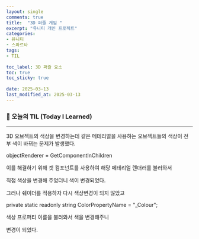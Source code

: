 ```yaml
---
layout: single
comments: true
title:  "3D 퍼즐 게임 "
excerpt: "유니티 개인 프로젝트"
categories: 
- 유니티
- 스파르타
tags:
- TIL
 
toc_label: 3D 퍼즐 요소
toc: true
toc_sticky: true
 
date: 2025-03-13
last_modified_at: 2025-03-13
---
```




### 📆 오늘의 TIL (Today I Learned)

---

3D 오브젝트의 색상을 변경하는데 같은 메테리얼을 사용하는 오브젝트들의 색상이 전부 색이 바뀌는 문제가 발생했다.



objectRenderer = GetComponentInChildren<Renderer>

이를 해결하기 위해 겟 컴포넌트를 사용하여 해당 메테리얼 렌더러를 불러와서

직접 색상을 변경해 주었더니 색이 변경되었다.



그러나 쉐이더를 적용하자 다시 색상변경이 되지 않았고



private static readonly string ColorPropertyName = "_Colour";

색상 프로퍼티 이름을 불러와서 색을 변경해주니 

변경이 되었다.
